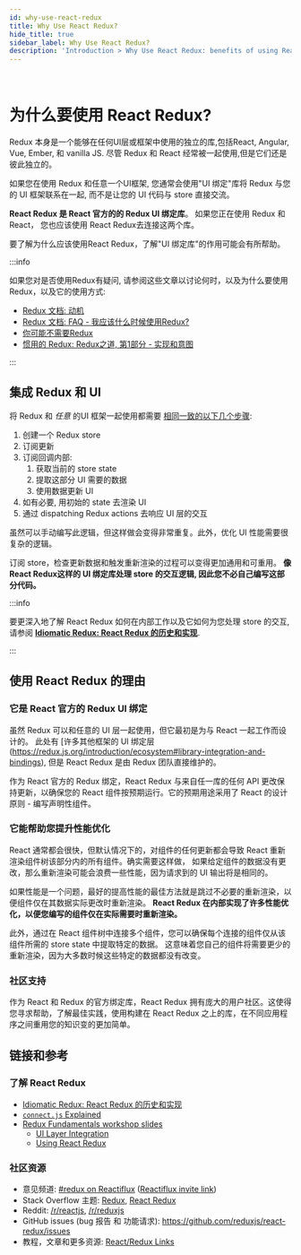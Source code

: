 ```yaml
---
id: why-use-react-redux
title: Why Use React Redux?
hide_title: true
sidebar_label: Why Use React Redux?
description: 'Introduction > Why Use React Redux: benefits of using React Redux in a React app'
---
```


&nbsp;

# 为什么要使用 React Redux?

Redux 本身是一个能够在任何UI层或框架中使用的独立的库,包括React, Angular, Vue, Ember, 和 vanilla JS. 
尽管 Redux 和 React 经常被一起使用,但是它们还是彼此独立的。

如果您在使用 Redux 和任意一个UI框架, 您通常会使用"UI 绑定"库将 Redux 与您的 UI 框架联系在一起, 而不是让您的 UI 代码与 store 直接交流。

**React Redux 是 React 官方的的 Redux UI 绑定库**。 如果您正在使用 Redux 和 React， 您也应该使用 React Redux去连接这两个库。

要了解为什么应该使用React Redux，了解"UI 绑定库"的作用可能会有所帮助。

:::info

如果您对是否使用Redux有疑问, 请参阅这些文章以讨论何时，以及为什么要使用Redux，以及它的使用方式:

- [Redux 文档: 动机](https://redux.js.org/introduction/motivation)
- [Redux 文档: FAQ - 我应该什么时候使用Redux?](https://redux.js.org/faq/general#when-should-i-use-redux)
- [你可能不需要Redux](https://medium.com/@dan_abramov/you-might-not-need-redux-be46360cf367)
- [惯用的 Redux: Redux之道, 第1部分 - 实现和意图](https://blog.isquaredsoftware.com/2017/05/idiomatic-redux-tao-of-redux-part-1/)

:::

## 集成 Redux 和 UI

将 Redux 和 _任意_ 的UI 框架一起使用都需要 [相同一致的以下几个步骤](https://blog.isquaredsoftware.com/presentations/workshops/redux-fundamentals/ui-layer.html#/4):

1. 创建一个 Redux store
2. 订阅更新
3. 订阅回调内部:
   1. 获取当前的 store state
   2. 提取这部分 UI 需要的数据
   3. 使用数据更新 UI
4. 如有必要, 用初始的 state 去渲染 UI
5. 通过 dispatching Redux actions 去响应 UI 层的交互

虽然可以手动编写此逻辑，但这样做会变得非常重复。此外，优化 UI 性能需要很复杂的逻辑。

订阅 store，检查更新数据和触发重新渲染的过程可以变得更加通用和可重用。 **像React Redux这样的 UI 绑定库处理 store  的交互逻辑, 因此您不必自己编写这部分代码。**

:::info

要更深入地了解 React Redux 如何在内部工作以及它如何为您处理 store 的交互, 请参阅 **[Idiomatic Redux: React Redux 的历史和实现](https://blog.isquaredsoftware.com/2018/11/react-redux-history-implementation/)**.

:::

## 使用 React Redux 的理由

### 它是 React 官方的 Redux UI 绑定

虽然 Redux 可以和任意的 UI 层一起使用，但它最初是为与 React 一起工作而设计的。 此处有 [许多其他框架的 UI 绑定层 (https://redux.js.org/introduction/ecosystem#library-integration-and-bindings), 但是 React Redux 是由 Redux 团队直接维护的。

作为 React 官方的 Redux 绑定，React Redux 与来自任一库的任何 API 更改保持更新，以确保您的 React 组件按预期运行。它的预期用途采用了 React 的设计原则 - 编写声明性组件。

### 它能帮助您提升性能优化

React 通常都会很快，但默认情况下的，对组件的任何更新都会导致 React 重新渲染组件树该部分内的所有组件。确实需要这样做， 如果给定组件的数据没有更改，那么重新渲染可能会浪费一些性能，因为请求到的 UI 输出将是相同的。

如果性能是一个问题，最好的提高性能的最佳方法就是跳过不必要的重新渲染，以便组件仅在其数据实际更改时重新渲染。 **React Redux 在内部实现了许多性能优化，以便您编写的组件仅在实际需要时重新渲染。**

此外，通过在 React 组件树中连接多个组件，您可以确保每个连接的组件仅从该组件所需的 store state 中提取特定的数据。 这意味着您自己的组件将需要更少的重新渲染，因为大多数时候这些特定的数据都没有改变。

### 社区支持

作为 React 和 Redux 的官方绑定库，React Redux 拥有庞大的用户社区。这使得您寻求帮助，了解最佳实践，使用构建在 React Redux 之上的库，在不同应用程序之间重用您的知识变的更加简单。

## 链接和参考

### 了解 React Redux

- [Idiomatic Redux: React Redux 的历史和实现](https://blog.isquaredsoftware.com/2018/11/react-redux-history-implementation/)
- [`connect.js` Explained](https://gist.github.com/gaearon/1d19088790e70ac32ea636c025ba424e)
- [Redux Fundamentals workshop slides](https://blog.isquaredsoftware.com/2018/06/redux-fundamentals-workshop-slides/)
  - [UI Layer Integration](https://blog.isquaredsoftware.com/presentations/workshops/redux-fundamentals/ui-layer.html)
  - [Using React Redux](https://blog.isquaredsoftware.com/presentations/workshops/redux-fundamentals/react-redux.html)

### 社区资源

- 意见频道: [#redux on Reactiflux](https://discord.gg/0ZcbPKXt5bZ6au5t) ([Reactiflux invite link](https://reactiflux.com))
- Stack Overflow 主题: [Redux](https://stackoverflow.com/questions/tagged/redux), [React Redux](https://stackoverflow.com/questions/tagged/redux)
- Reddit: [/r/reactjs](https://www.reddit.com/r/reactjs/), [/r/reduxjs](https://www.reddit.com/r/reduxjs/)
- GitHub issues (bug 报告 和 功能请求): https://github.com/reduxjs/react-redux/issues
- 教程，文章和更多资源: [React/Redux Links](https://github.com/markerikson/react-redux-links)
